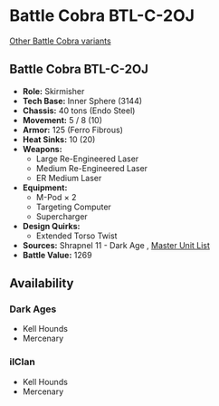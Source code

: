 # Battle Cobra BTL-C-2OJ 

[Other Battle Cobra variants](../battle_cobra.md) 

## Battle Cobra BTL-C-2OJ 

- **Role:** Skirmisher 
- **Tech Base:** Inner Sphere (3144) 
- **Chassis:** 40 tons (Endo Steel) 
- **Movement:** 5 / 8 (10) 
- **Armor:** 125 (Ferro Fibrous) 
- **Heat Sinks:** 10 (20) 
- **Weapons:** 
  - Large Re-Engineered Laser 
  - Medium Re-Engineered Laser 
  - ER Medium Laser 
- **Equipment:** 
  - M-Pod × 2 
  - Targeting Computer 
  - Supercharger 
- **Design Quirks:** 
  - Extended Torso Twist 
- **Sources:** Shrapnel 11 - Dark Age , [Master Unit List](http://masterunitlist.info/Unit/Details/9495) 
- **Battle Value:** 1269 

## Availability 

### Dark Ages 

- Kell Hounds 
- Mercenary 

### ilClan 

- Kell Hounds 
- Mercenary 

